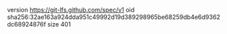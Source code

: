 version https://git-lfs.github.com/spec/v1
oid sha256:32ae163a924dda951c49992d19d389298965be68259db4e6d9362dc68924876f
size 401

